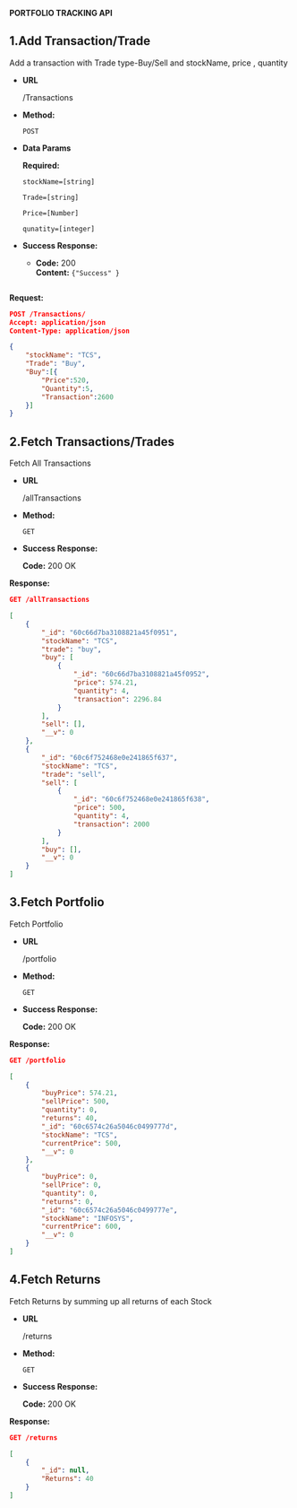  
 **PORTFOLIO TRACKING API**

1.**Add Transaction/Trade**
----
  Add a transaction with Trade type-Buy/Sell and stockName, price , quantity

* **URL**

  /Transactions

* **Method:**

  `POST`
  
* **Data Params**

   **Required:**
 
   `stockName=[string]`

   `Trade=[string]`

   `Price=[Number]`

   `qunatity=[integer]`


* **Success Response:**

  * **Code:** 200 <br />
    **Content:** `{"Success" }`

  ```
  
**Request:**
```json
POST /Transactions/
Accept: application/json
Content-Type: application/json

{
    "stockName": "TCS",
    "Trade": "Buy",
    "Buy":[{
        "Price":520,
        "Quantity":5,
        "Transaction":2600
    }] 
}

```

2.**Fetch Transactions/Trades**
----
  Fetch All Transactions

* **URL**

  /allTransactions

* **Method:**

  `GET`
  

* **Success Response:**

   **Code:** 200 OK

**Response:**
```json
GET /allTransactions

[
    {
        "_id": "60c66d7ba3108821a45f0951",
        "stockName": "TCS",
        "trade": "buy",
        "buy": [
            {
                "_id": "60c66d7ba3108821a45f0952",
                "price": 574.21,
                "quantity": 4,
                "transaction": 2296.84
            }
        ],
        "sell": [],
        "__v": 0
    },
    {
        "_id": "60c6f752468e0e241865f637",
        "stockName": "TCS",
        "trade": "sell",
        "sell": [
            {
                "_id": "60c6f752468e0e241865f638",
                "price": 500,
                "quantity": 4,
                "transaction": 2000
            }
        ],
        "buy": [],
        "__v": 0
    }
]

```


3.**Fetch Portfolio**
----
  Fetch Portfolio

* **URL**

  /portfolio

* **Method:**

  `GET`
  

* **Success Response:**

   **Code:** 200 OK

**Response:**
```json
GET /portfolio

[
    {
        "buyPrice": 574.21,
        "sellPrice": 500,
        "quantity": 0,
        "returns": 40,
        "_id": "60c6574c26a5046c0499777d",
        "stockName": "TCS",
        "currentPrice": 500,
        "__v": 0
    },
    {
        "buyPrice": 0,
        "sellPrice": 0,
        "quantity": 0,
        "returns": 0,
        "_id": "60c6574c26a5046c0499777e",
        "stockName": "INFOSYS",
        "currentPrice": 600,
        "__v": 0
    }
]

```

4.**Fetch Returns**
----
  Fetch Returns by summing up all returns of each Stock

* **URL**

  /returns

* **Method:**

  `GET`
  

* **Success Response:**

   **Code:** 200 OK

**Response:**
```json
GET /returns

[
    {
        "_id": null,
        "Returns": 40
    }
]

```
